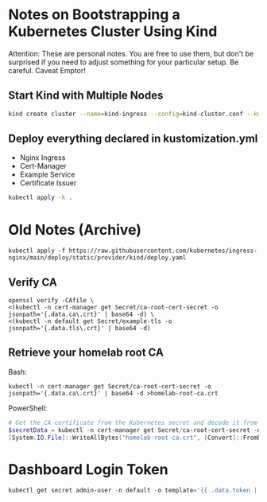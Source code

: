 # Notes on Bootstrapping a Kubernetes Cluster Using Kind

Attention: These are personal notes. You are free to use them, but
don't be surprised if you need to adjust something for your 
particular setup. Be careful. Caveat Emptor!


## Start Kind with Multiple Nodes

```sh
kind create cluster --name=kind-ingress --config=kind-cluster.conf --kubeconfig=./kubeconfig.yml
```

## Deploy everything declared in kustomization.yml 

- Nginx Ingress
- Cert-Manager
- Example Service
- Certificate Issuer

```sh
kubectl apply -k .
```




# Old Notes (Archive)

```
kubectl apply -f https://raw.githubusercontent.com/kubernetes/ingress-nginx/main/deploy/static/provider/kind/deploy.yaml
```

## Verify CA

```
openssl verify -CAfile \
<(kubectl -n cert-manager get Secret/ca-root-cert-secret -o jsonpath='{.data.ca\.crt}' | base64 -d) \
<(kubectl -n default get Secret/example-tls -o jsonpath='{.data.tls\.crt}' | base64 -d)
```

## Retrieve your homelab root CA

Bash:
```
kubectl -n cert-manager get Secret/ca-root-cert-secret -o jsonpath='{.data.ca\.crt}' | base64 -d >homelab-root-ca.crt
```

PowerShell:
```powershell
# Get the CA certificate from the Kubernetes secret and decode it from base64
$secretData = kubectl -n cert-manager get Secret/ca-root-cert-secret -o jsonpath='{.data.ca\.crt}'
[System.IO.File]::WriteAllBytes("homelab-root-ca.crt", [Convert]::FromBase64String($secretData))
```



# Dashboard Login Token

```powershell
kubectl get secret admin-user -n default -o template='{{ .data.token | base64decode }}{{ "\n" }}'
```